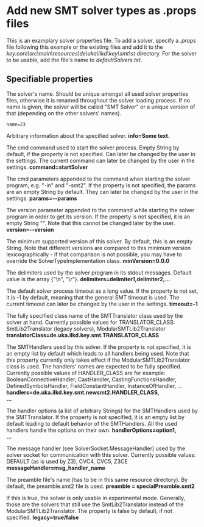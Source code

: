 # Add new SMT solver types as .props files

This is an examplary solver properties file. 
To add a solver, specify a *.props* file following this example or the existing files and add it to the *key.core\src\main\resources\de\uka\ilkd\key\smt\st* directory. 
For the solver to be usable, add the file's name to *defaultSolvers.txt*.

## Specifiable properties

The solver's name. 
Should be unique amongst all used solver properties files, otherwise it is renamed throughout the solver loading process.
If no name is given, the solver will be called "SMT Solver" or a unique version of that (depending on the other solvers' names).
```properties
name=Z3
```

Arbitrary information about the specified solver.
**info=Some text.**

The cmd command used to start the solver process. Empty String by default, if the property is not specified.
Can later be changed by the user in the settings.
The current command can later be changed by the user in the settings.
**command=startSolver**

The cmd parameters appended to the command when starting the solver program, e.g. "-in" and "-smt2".
If the property is not specified, the params are an empty String by default. They can later be changed by the user in the settings.
**params=--params**

The version parameter appended to the command while starting the solver program in order to get its version.
If the property is not specified, it is an empty String "". Note that this cannot be changed later by the user.
**version=--version**

The minimum supported version of this solver. By default, this is an empty String. 
Note that different versions are compared to this minimum version lexicographically - if that comparison is not possible, you may have to override the SolverTypeImplementation class.
**minVersion=0.0.0**

The delimiters used by the solver program in its stdout messages. Default value is the array {"\n", "\r"}.
**delimiters=delimiter1,delimiter2,...**

The default solver process timeout as a long value. If the property is not set, it is -1 by default, meaning that the general SMT timeout is used.
The current timeout can later be changed by the user in the settings.
**timeout=-1**

The fully specified class name of the SMTTranslator class used by the solver at hand.
Currently possible values for TRANSLATOR_CLASS:
SmtLib2Translator (legacy solvers), ModularSMTLib2Translator
**translatorClass=de.uka.ilkd.key.smt.TRANSLATOR_CLASS**

The SMTHandlers used by this solver. 
If the property is not specified, it is an empty list by default which leads to all handlers being used.
Note that this property currently only takes effect if the ModularSMTLib2Translator class is used.
The handlers' names are expected to be fully specified. Currently possible values of HANDLER_CLASS are for example: 
BooleanConnectiveHandler, CastHandler, CastingFunctionsHandler, DefinedSymbolsHandler, FieldConstantHandler, InstanceOfHandler, ...
**handlers=de.uka.ilkd.key.smt.newsmt2.HANDLER_CLASS,\
	...**

The handler options (a list of arbitrary Strings) for the SMTHandlers used by the SMTTranslator. 
If the property is not specified, it is an empty list by default leading to default behavior of the SMTHandlers.
All the used handlers handle the options on their own.
**handlerOptions=option1,\
	...**

The message handler (see SolverSocket.MessageHandler) used by the solver socket for communication with this solver.
Currently possible values: DEFAULT (as is used by Z3), CVC4, CVC5, Z3CE
**messageHandler=msg_handler_name**
 		
The preamble file's name (has to be in this same resource directory). 
By default, the preamble.smt2 file is used.
**preamble = specialPreamble.smt2**

If this is true, the solver is only usable in experimental mode. Generally, those are the solvers that still use the SmtLib2Translator instead of the ModularSMTLib2Translator. The property is false by default, if not specified.
**legacy=true/false**
